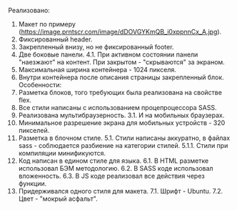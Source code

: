 Реализовано:
1. Макет по примеру (https://image.prntscr.com/image/dDOVGYKmQB_i0xppnnCx_A.jpg).
2. Фиксированный header.
3. Закрепленный внизу, но не фиксированный footer.
4. Две боковые панели.
    4.1. При активном состоянии панели "наезжают" на контент. При закрытом - "скрываются" за экраном.
5. Максимальная ширина контейнера - 1024 пикселя.
6. Внутри контейнера после описания страницы закрепленный блок.
Особенности:
1. Разметка блоков, того требующих была реализована на свойстве flex.
2. Все стили написаны с использованием процепроцессора SASS.
3. Реализована мультибраузерность.
    3.1. И на мобильных браузерах.
4. Минимальное разрешение экрана для мобильных устройств - 320 пикселей.
5. Разметка в блочном стиле.
    5.1. Стили написаны аккуратно, в файлах sass - соблюдается разбиение на категории стилей.
        5.1.1. Стили при компиляции минификуются.
6. Код написан в едином стиле для языка.
    6.1. В HTML разметке использовал БЭМ методологию.
    6.2. В SASS коде использовал вложенность.
    6.3. В JS коде реализовал все действия через функции.
7. Придерживался одного стиля для макета.
    7.1. Шрифт - Ubuntu.
    7.2. Цвет - "мокрый асфальт".